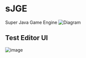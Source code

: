 # sJGE
Super Java Game Engine
![Diagram](https://github.com/DaniilVdovin/sJGE/assets/114388311/1ac5576d-aabe-452a-9226-9d13edaef282)

## Test Editor UI 
![image](https://github.com/DaniilVdovin/sJGE/assets/45402557/104e86b7-8dea-4694-af90-99c3f4ea08c7)
